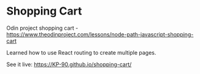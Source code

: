 # Shopping Cart

Odin project shopping cart - https://www.theodinproject.com/lessons/node-path-javascript-shopping-cart

Learned how to use React routing to create multiple pages.

See it live: https://KP-90.github.io/shopping-cart/
